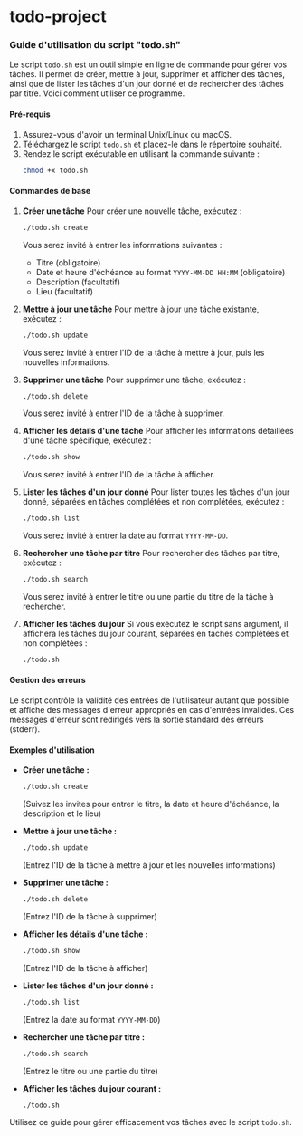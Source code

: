 # todo-project
### Guide d'utilisation du script "todo.sh"

Le script `todo.sh` est un outil simple en ligne de commande pour gérer vos tâches. Il permet de créer, mettre à jour, supprimer et afficher des tâches, ainsi que de lister les tâches d'un jour donné et de rechercher des tâches par titre. Voici comment utiliser ce programme.

#### Pré-requis
1. Assurez-vous d'avoir un terminal Unix/Linux ou macOS.
2. Téléchargez le script `todo.sh` et placez-le dans le répertoire souhaité.
3. Rendez le script exécutable en utilisant la commande suivante :
   ```sh
   chmod +x todo.sh
   ```

#### Commandes de base

1. **Créer une tâche**
   Pour créer une nouvelle tâche, exécutez :
   ```sh
   ./todo.sh create
   ```
   Vous serez invité à entrer les informations suivantes :
   - Titre (obligatoire)
   - Date et heure d'échéance au format `YYYY-MM-DD HH:MM` (obligatoire)
   - Description (facultatif)
   - Lieu (facultatif)

2. **Mettre à jour une tâche**
   Pour mettre à jour une tâche existante, exécutez :
   ```sh
   ./todo.sh update
   ```
   Vous serez invité à entrer l'ID de la tâche à mettre à jour, puis les nouvelles informations.

3. **Supprimer une tâche**
   Pour supprimer une tâche, exécutez :
   ```sh
   ./todo.sh delete
   ```
   Vous serez invité à entrer l'ID de la tâche à supprimer.

4. **Afficher les détails d'une tâche**
   Pour afficher les informations détaillées d'une tâche spécifique, exécutez :
   ```sh
   ./todo.sh show
   ```
   Vous serez invité à entrer l'ID de la tâche à afficher.

5. **Lister les tâches d'un jour donné**
   Pour lister toutes les tâches d'un jour donné, séparées en tâches complétées et non complétées, exécutez :
   ```sh
   ./todo.sh list
   ```
   Vous serez invité à entrer la date au format `YYYY-MM-DD`.

6. **Rechercher une tâche par titre**
   Pour rechercher des tâches par titre, exécutez :
   ```sh
   ./todo.sh search
   ```
   Vous serez invité à entrer le titre ou une partie du titre de la tâche à rechercher.

7. **Afficher les tâches du jour**
   Si vous exécutez le script sans argument, il affichera les tâches du jour courant, séparées en tâches complétées et non complétées :
   ```sh
   ./todo.sh
   ```

#### Gestion des erreurs
Le script contrôle la validité des entrées de l'utilisateur autant que possible et affiche des messages d'erreur appropriés en cas d'entrées invalides. Ces messages d'erreur sont redirigés vers la sortie standard des erreurs (stderr).

#### Exemples d'utilisation
- **Créer une tâche :**
  ```sh
  ./todo.sh create
  ```
  (Suivez les invites pour entrer le titre, la date et heure d'échéance, la description et le lieu)

- **Mettre à jour une tâche :**
  ```sh
  ./todo.sh update
  ```
  (Entrez l'ID de la tâche à mettre à jour et les nouvelles informations)

- **Supprimer une tâche :**
  ```sh
  ./todo.sh delete
  ```
  (Entrez l'ID de la tâche à supprimer)

- **Afficher les détails d'une tâche :**
  ```sh
  ./todo.sh show
  ```
  (Entrez l'ID de la tâche à afficher)

- **Lister les tâches d'un jour donné :**
  ```sh
  ./todo.sh list
  ```
  (Entrez la date au format `YYYY-MM-DD`)

- **Rechercher une tâche par titre :**
  ```sh
  ./todo.sh search
  ```
  (Entrez le titre ou une partie du titre)

- **Afficher les tâches du jour courant :**
  ```sh
  ./todo.sh
  ```

Utilisez ce guide pour gérer efficacement vos tâches avec le script `todo.sh`.
